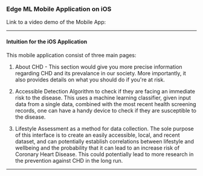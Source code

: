 ### Edge ML Mobile Application on iOS
Link to a video demo of the Mobile App: 
<hr>

#### Intuition for the iOS Application
This mobile application consist of three main pages: 
1) About CHD - This section would give you more precise information regarding CHD and its prevalance in our society. More importantly, it also provides details on what you should do if you're at risk. 

2) Accessible Detection Algorithm to check if they are facing an immediate risk to the disease. This uses a machine learning classifier, given input data from a single data, combined with the most recent health screening records, one can have a handy device to check if they are susceptible to the disease. 

3) Lifestyle Assessment as a method for data collection. The sole purpose of this interface is to create an easily accessible, local, and recent dataset, and can potentially establish correlations between lifestyle and wellbeing and the probability that it can lead to an increase risk of Coronary Heart Disease. This could potentially lead to more research in the prevention against CHD in the long run.

<hr>



